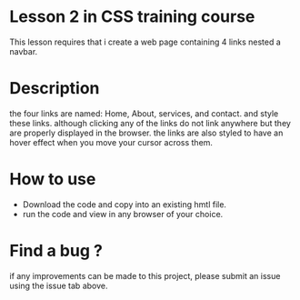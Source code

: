 # Lesson 2 in CSS training course
This lesson requires that i create a web page containing 4 links nested a navbar. 
# Description
 the four links are named: Home, About, services, and contact. and style these links. although clicking any of the links do not link anywhere but they are properly displayed in the browser.
 the links are also styled to have an hover effect when you move your cursor across them. 
 # How to use 
 - Download the code and copy into an existing hmtl file.
 - run the code and view in any browser of your choice.
# Find a bug ? 
if any improvements can be made to this project, please submit an issue using the issue tab above.
